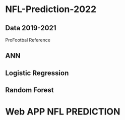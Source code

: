 # NFL-Prediction-2022
## Data 2019-2021
ProFootbal Reference
## ANN
## Logistic Regression
## Random Forest
# Web APP NFL PREDICTION

